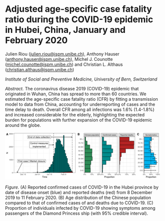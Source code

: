# Adjusted age-specific case fatality ratio during the COVID-19 epidemic in Hubei, China, January and February 2020

Julien Riou (julien.riou@ispm.unibe.ch), Anthony Hauser (anthony.hauser@ispm.unibe.ch), Michel J. Counotte (michel.counotte@ispm.unibe.ch) and Christian L. Althaus (christian.althaus@ispm.unibe.ch)

*Institute of Social and Preventive Medicine, University of Bern, Switzerland*

*Abstract.* The coronavirus disease 2019 (COVID-19) epidemic that originated in Wuhan, China has spread to more than 60 countries.
We estimated the age-specific case fatality ratio (CFR) by fitting a transmission model to data from China, accounting for underreporting of cases and the time delay to death.
Overall CFR among all infections was 1.6% (1.4-1.8%) and increased considerable for the elderly, highlighting the expected burden for populations with further expansion of the COVID-19 epidemic around the globe.

![](figures/fig_desc.png)


*Figure.*  (A) Reported confirmed cases of COVID-19 in the Hubei province by date of disease onset (blue) and reported deaths (red) from 8 December 2019 to 11 February 2020.
(B) Age distribution of the Chinese population compared to that of confirmed cases of and deaths due to COVID-19. (C) Proportion of individuals
infected by COVID-19 showing symptoms among passengers of the Diamond Princess ship (with 95% credible interval).
